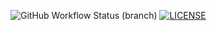 ![GitHub Workflow Status (branch)](https://img.shields.io/github/actions/workflow/status/LouisMitch/sem/main.yml?branch=master)
[![LICENSE](https://img.shields.io/github/license/LouisMitch/sem.svg?style=flat-square)](https://github.com/<github-username>/sem/blob/master/LICENSE)